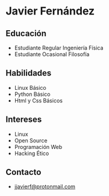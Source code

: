 # Javier Fernández

## Educación
* Estudiante Regular Ingeniería Física
* Estudiante Ocasional Filosofía

## Habilidades
* Linux Básico
* Python Básico
* Html y Css Básicos

## Intereses
* Linux
* Open Source
* Programación Web
* Hacking Ético

## Contacto
* jjavierf@protonmail.com
